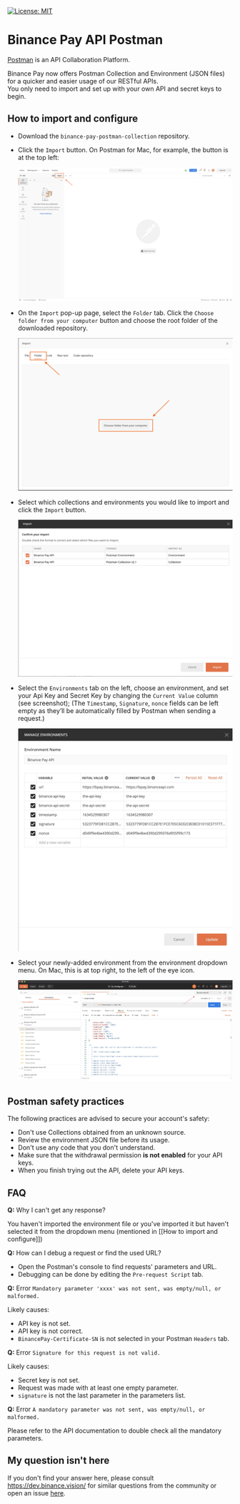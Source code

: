 [![License: MIT](https://img.shields.io/badge/License-MIT-yellow.svg)](https://opensource.org/licenses/MIT)

# Binance Pay API Postman
[Postman](https://getpostman.com) is an API Collaboration Platform.

Binance Pay now offers Postman Collection and Environment (JSON files) for a quicker and easier usage of our RESTful APIs.<br/>
You only need to import and set up with your own API and secret keys to begin.

## How to import and configure
- Download the `binance-pay-postman-collection` repository.

- Click the `Import` button. On Postman for Mac, for example, the button is at the top left:
    <p align="center"><img src="assets/1.png" alt="Screenshot of Postman for Mac, with 'Import' button pointed out at top left."/></p>

- On the `Import` pop-up page, select the `Folder` tab. Click the `Choose folder from your computer` button and choose the root folder of the downloaded repository.
   <p align="center"><img src="assets/2.png" alt="Screenshot of of Postman for Mac, showing the Import screen."/></p>

- Select which collections and environments you would like to import and click the `Import` button.
   <p align="center"><img src="assets/3.jpg" alt="Screenshot of of Postman for Mac, showing the Import screen after selecting the folder."/></p>

- Select the `Environments` tab on the left, choose an environment, and set your Api Key and Secret Key by changing the `Current Value` column (see screenshot);
(The `Timestamp`, `Signature`, `nonce` fields can be left empty as they’ll be automatically filled by Postman when sending a request.)
    <p align="center"><img src="assets/4.jpg" alt="Screenshot of Postman for Mac, showing where the user should fill in their API and secret keys."/></p>
    
- Select your newly-added environment from the environment dropdown menu. On Mac, this is at top right, to the left of the eye icon.
    <p align="center"><img src="assets/5.jpg" alt="Screenshot of Postman for Mac, showing how imported environments can be selected from a dropdown ."/></p>

## Postman safety practices
The following practices are advised to secure your account's safety:

- Don't use Collections obtained from an unknown source.
- Review the environment JSON file before its usage.
- Don't use any code that you don't understand.
- Make sure that the withdrawal permission **is not enabled** for your API keys.
- When you finish trying out the API, delete your API keys.


## FAQ
**Q:** Why I can't get any response?

You haven't imported the environment file or you've imported it but haven't selected it from the dropdown menu (mentioned in [[How to import and configure]])

**Q:** How can I debug a request or find the used URL?

- Open the Postman's console to find requests' parameters and URL.
- Debugging can be done by editing the `Pre-request Script` tab.

**Q:** Error `Mandatory parameter 'xxxx' was not sent, was empty/null, or malformed.`

Likely causes:
- API key is not set.
- API key is not correct.
- `BinancePay-Certificate-SN` is not selected in your Postman `Headers` tab.

**Q:** Error `Signature for this request is not valid.`

Likely causes:
- Secret key is not set.
- Request was made with at least one empty parameter.
- `signature` is not the last parameter in the parameters list.

**Q:** Error `A mandatory parameter was not sent, was empty/null, or malformed.`

Please refer to the API documentation to double check all the mandatory parameters.


## My question isn't here
If you don't find your answer here, please consult https://dev.binance.vision/ for similar questions from the community or 
open an issue [here](https://github.com/binance/binance-pay-postman-collection/issues).
